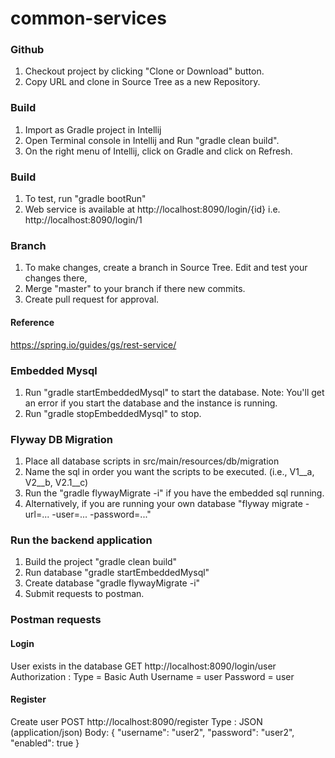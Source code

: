# common-services


### Github
1. Checkout project by clicking "Clone or Download" button.
2. Copy URL and clone in Source Tree as a new Repository.

### Build
1. Import as Gradle project in Intellij
2. Open Terminal console in Intellij and Run "gradle clean build".
3. On the right menu of Intellij, click on Gradle and click on Refresh.

### Build
1. To test, run "gradle bootRun"
2. Web service is available at http://localhost:8090/login/{id} i.e. http://localhost:8090/login/1 

### Branch
1. To make changes, create a branch in Source Tree. Edit and test your changes there, 
2. Merge "master" to your branch if there new commits.
3. Create pull request for approval.

#### Reference
https://spring.io/guides/gs/rest-service/


### Embedded Mysql 
1. Run "gradle startEmbeddedMysql" to start the database. 
   Note: You'll get an error if you start the database and the instance is running.
2. Run "gradle stopEmbeddedMysql" to stop.


### Flyway DB Migration
1. Place all database scripts in src/main/resources/db/migration
2. Name the sql in order you want the scripts to be executed. (i.e., V1__a, V2__b, V2.1__c)
3. Run the "gradle flywayMigrate -i" if you have the embedded sql running.
4. Alternatively, if you are running your own database "flyway migrate -url=... -user=... -password=..."


### Run the backend application
1. Build the project "gradle clean build"
2. Run database "gradle startEmbeddedMysql"
3. Create database "gradle flywayMigrate -i"
4. Submit requests to postman.


### Postman requests

#### Login
User exists in the database
GET http://localhost:8090/login/user
Authorization : 
Type = Basic Auth
Username = user
Password = user

#### Register
Create user
POST http://localhost:8090/register
Type : JSON (application/json)
Body:
{
  "username": "user2",
  "password": "user2",
  "enabled": true
}

